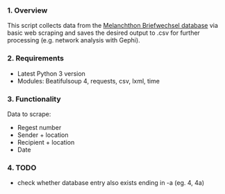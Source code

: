 ### 1. Overview
This script collects data from the [Melanchthon Briefwechsel database](https://melanchthon.hadw-bw.de/index.html) via basic web scraping and saves the desired output to .csv for further processing (e.g. network analysis with Gephi).

### 2. Requirements

- Latest Python 3 version
- Modules: Beatifulsoup 4, requests, csv, lxml, time

### 3. Functionality
Data to scrape:
- Regest number
- Sender + location
- Recipient + location
- Date

### 4. TODO
- check whether database entry also exists ending in -a (eg. 4, 4a)
